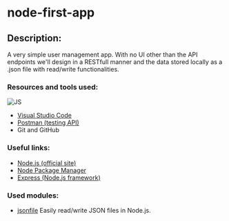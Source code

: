# node-first-app

## Description:
A very simple user management app. With no UI other than the API endpoints we'll design in a RESTfull manner and the data stored locally as a .json file with read/write functionalities.

### Resources and tools used:
 ![JS](https://img.shields.io/badge/JS-JavaScript-blue?style=for-the-badge&logo=js&logoColor=white)
- [Visual Studio Code ](https://code.visualstudio.com)
- [Postman (testing API)](https://www.postman.com)
- Git and GitHub

### Useful links:
- [Node.js (official site)](https://nodejs.org/en/)
- [Node Package Manager](https://www.npmjs.com)
- [Express (Node.js framework)](https://expressjs.com/ru/)

### Used modules:
- [jsonfile](https://www.npmjs.com/package/jsonfile) Easily read/write JSON files in Node.js.
